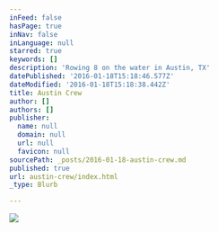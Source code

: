 ```yaml
---
inFeed: false
hasPage: true
inNav: false
inLanguage: null
starred: true
keywords: []
description: 'Rowing 8 on the water in Austin, TX'
datePublished: '2016-01-18T15:18:46.577Z'
dateModified: '2016-01-18T15:18:38.442Z'
title: Austin Crew
author: []
authors: []
publisher:
  name: null
  domain: null
  url: null
  favicon: null
sourcePath: _posts/2016-01-18-austin-crew.md
published: true
url: austin-crew/index.html
_type: Blurb

---
```

![](https://the-grid-user-content.s3-us-west-2.amazonaws.com/719e8562-4c8f-4ff1-a1f2-6e44d213f520.jpg)